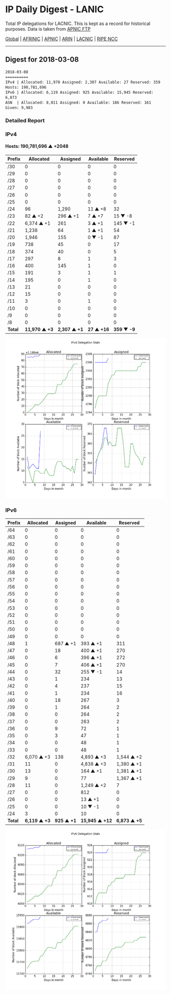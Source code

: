 # IP Daily Digest - LANIC

Total IP delegations for LACNIC. This is kept as a record for historical purposes. Data is taken from [APNIC FTP](https://ftp.apnic.net/)

[Global](https://github.com/csmets/IP-Daily-Digest) | [AFRINIC](https://github.com/csmets/IP-Daily-Digest/tree/master/archives/AFRINIC) | [APNIC](https://github.com/csmets/IP-Daily-Digest/tree/master/archives/APNIC) | [ARIN](https://github.com/csmets/IP-Daily-Digest/tree/master/archives/ARIN) | [LACNIC](https://github.com/csmets/IP-Daily-Digest/tree/master/archives/LACNIC) | [RIPE NCC](https://github.com/csmets/IP-Daily-Digest/tree/master/archives/RIPE_NCC)

---

## Digest for 2018-03-08
```
2018-03-08
==========
IPv4 | Allocated: 11,970 Assigned: 2,307 Available: 27 Reserved: 359 Hosts: 190,781,696
IPv6 | Allocated: 6,119 Assigned: 925 Available: 15,945 Reserved: 6,873
ASN  | Allocated: 8,011 Assigned: 0 Available: 186 Reserved: 161 Given: 9,983
```

### Detailed Report

### IPv4

#### Hosts: **190,781,696 ▲ +2048**

| Prefix | Allocated | Assigned | Available | Reserved |
| ----- | ----- | ----- | ----- | ----- |
| /30 | 0 | 0 | 0 | 0 |
| /29 | 0 | 0 | 0 | 0 |
| /28 | 0 | 0 | 0 | 0 |
| /27 | 0 | 0 | 0 | 0 |
| /26 | 0 | 0 | 0 | 0 |
| /25 | 0 | 0 | 0 | 0 |
| /24 | 96 | 1,290 | 11 ▲ +8 | 32 |
| /23 | 82 ▲ +2 | 296 ▲ +1 | 7 ▲ +7 | 15 ▼ -8 |
| /22 | 6,374 ▲ +1 | 261 | 3 ▲ +1 | 145 ▼ -1 |
| /21 | 1,238 | 64 | 1 ▲ +1 | 54 |
| /20 | 1,946 | 155 | 0 ▼ -1 | 87 |
| /19 | 738 | 45 | 0 | 17 |
| /18 | 374 | 40 | 0 | 5 |
| /17 | 297 | 8 | 1 | 3 |
| /16 | 400 | 145 | 1 | 0 |
| /15 | 191 | 3 | 1 | 1 |
| /14 | 195 | 0 | 1 | 0 |
| /13 | 21 | 0 | 0 | 0 |
| /12 | 15 | 0 | 0 | 0 |
| /11 | 3 | 0 | 1 | 0 |
| /10 | 0 | 0 | 0 | 0 |
| /9 | 0 | 0 | 0 | 0 |
| /8 | 0 | 0 | 0 | 0 |
| **Total** | **11,970 ▲ +3** | **2,307 ▲ +1** | **27 ▲ +16** | **359 ▼ -9** |

![ipv4-stats](ipv4-figure.png)

### IPv6

| Prefix | Allocated | Assigned | Available | Reserved |
| ----- | ----- | ----- | ----- | ----- |
| /64 | 0 | 0 | 0 | 0 |
| /63 | 0 | 0 | 0 | 0 |
| /62 | 0 | 0 | 0 | 0 |
| /61 | 0 | 0 | 0 | 0 |
| /60 | 0 | 0 | 0 | 0 |
| /59 | 0 | 0 | 0 | 0 |
| /58 | 0 | 0 | 0 | 0 |
| /57 | 0 | 0 | 0 | 0 |
| /56 | 0 | 0 | 0 | 0 |
| /55 | 0 | 0 | 0 | 0 |
| /54 | 0 | 0 | 0 | 0 |
| /53 | 0 | 0 | 0 | 0 |
| /52 | 0 | 0 | 0 | 0 |
| /51 | 0 | 0 | 0 | 0 |
| /50 | 0 | 0 | 0 | 0 |
| /49 | 0 | 0 | 0 | 0 |
| /48 | 1 | 687 ▲ +1 | 393 ▲ +1 | 311 |
| /47 | 0 | 18 | 400 ▲ +1 | 270 |
| /46 | 0 | 6 | 396 ▲ +1 | 272 |
| /45 | 0 | 7 | 406 ▲ +1 | 270 |
| /44 | 0 | 32 | 255 ▼ -1 | 14 |
| /43 | 0 | 1 | 234 | 13 |
| /42 | 0 | 4 | 237 | 15 |
| /41 | 0 | 1 | 234 | 16 |
| /40 | 0 | 18 | 267 | 3 |
| /39 | 0 | 1 | 264 | 2 |
| /38 | 0 | 0 | 264 | 2 |
| /37 | 0 | 0 | 263 | 2 |
| /36 | 0 | 9 | 72 | 1 |
| /35 | 0 | 3 | 47 | 1 |
| /34 | 0 | 0 | 48 | 1 |
| /33 | 0 | 0 | 48 | 1 |
| /32 | 6,070 ▲ +3 | 138 | 4,893 ▲ +3 | 1,544 ▲ +2 |
| /31 | 11 | 0 | 4,838 ▲ +3 | 1,380 ▲ +1 |
| /30 | 13 | 0 | 164 ▲ +1 | 1,381 ▲ +1 |
| /29 | 9 | 0 | 77 | 1,367 ▲ +1 |
| /28 | 11 | 0 | 1,249 ▲ +2 | 7 |
| /27 | 0 | 0 | 812 | 0 |
| /26 | 0 | 0 | 13 ▲ +1 | 0 |
| /25 | 0 | 0 | 10 ▼ -1 | 0 |
| /24 | 3 | 0 | 10 | 0 |
| **Total** | **6,119 ▲ +3** | **925 ▲ +1** | **15,945 ▲ +12** | **6,873 ▲ +5** |

![ipv6-stats](ipv6-figure.png)